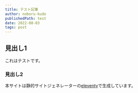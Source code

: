 ```yaml
---
title: テスト記事
author: noboru-kudo
publishedPath: test
date: 2022-08-03
tags: post
---
```


## 見出し1
これはテストです。

### 見出し2

本サイトは静的サイトジェネレーターの[eleventy](https://11ty.dev)で生成しています。